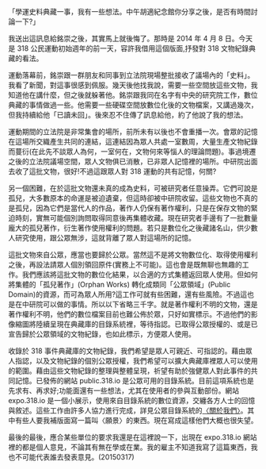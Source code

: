 「學運史料典藏一事，我有一些想法。中午胡適紀念館你分享之後，是否有時間討論一下?」

我送出這訊息給銘崇之後，其實馬上就後悔了。那時是 2014 年 4 月 8 日。今天是 318 公民運動初始週年的前一天，容許我借用這個版面,抒發對 318 文物紀錄典藏的看法。

運動落幕前，銘崇跟一群朋友和同事到立法院現場整批接收了議場內的「史料」。我看了新聞，對這事很感到佩服。幾天後他找我說，需要一些空間放這些文物，我知道他在講什麼，但之後就躲著他。銘崇跟我同在名字有中央的研究院工作，數位典藏的事情做過一些。他需要一些硬碟空間放數位化後的文物檔案，又講過幾次，但我持續給他「已讀未回」。後來忍不住傳了訊息給他，約了他說了我的想法。

運動期間的立法院是非常集會的場所，前所未有以後也不會重播一次。會眾的記憶在這場所交織產生共同的連結，這連結因為眾人共處一室數周，大量生產文物紀錄而蔓衍(在此先不談眾人為何，一室何在，文物何來等惱人的理論問題)。事過境遷之後的立法院議場空間，眾人文物俱已消散，已非眾人記憶裡的場所。中研院出面去收了這批文物，很好!不過這跟眾人對 318 運動的共有記憶，何關?

另一個困難，在於這批文物還未真的成為史料，可被研究者任意操弄。它們可說是孤兒，大多數原本的命運是被迫遺棄，但這時卻被中研院收留。這些文物也不真的是孤兒，因為它們是當代人的作品，著作人仍保有著作權利，只是在保存文物的緊迫時刻，實無可能個別詢問取得同意後再集體收藏。現在研究者手邊有了一批數量龐大的孤兒著作，衍生著作使用權利的問題。若只是數位化之後藏諸名山，供少數人研究使用，跟公眾無涉，這就背離了眾人對這場所的記憶。

這批文物來自公眾，應當也要歸於公眾。當然這不是將文物數位化、取得使用權利之後，再設法請眾人個別領回原件(實務上不可能)。這也會是既無聊也無趣的工作。我們應該將這批文物的數位化結果，以合適的方式集體返回眾人使用。但如何將集體的「孤兒著作」(Orphan Works) 轉化成類同「公眾領域」(Public Domain)的資源，而可為眾人所用?這工作可就有些困難，還有些風險。不過這也是在中研院可以做的事情。所以以下省略三千字。就是著作權利不明的文物，還是著作權利不明，他們的數位檔案目前也難公佈於眾，只好如實標示。不過他們的影像縮圖將陸續呈現在典藏庫的目錄系統裡，等待指認。已取得公眾授權的、或是已宣告歸於公眾領域的文物紀錄，也如此標示，方便眾人使用。

收錄於 318 事件典藏庫的文物紀錄，我們希望是眾人可親近、可指認的。藉由眾人指認，以及文物紀錄的個別公眾授權，我們希望可以擴大典藏庫裡眾人可以使用的範圍。藉由這些文物紀錄的整理與整體呈現，祈望有助於強健眾人對此事件的共同記憶。已發佈的網站 public.318.io 是公眾可用的目錄系統。目前這項系統也是先求有、再求好;功能面還有一些想法，尤其在使用者的參與互動部份。網站 expo.318.io 是一個小展示，使用來自目錄系統的數位資源，交纏各方人士的回憶與敘述。這些工作由許多人協力進行完成，詳見公眾目錄系統的[〈關於我們〉](http://public.318.io/about)。其中有些人要我補版面寫一篇叫〈願景〉的東西。現在寫成這樣他們大概也很失望。

最後的最後，應合某些單位的要求我還是在這裡說一下，出現在 expo.318.io 網站裡的都是個人意見，不論其有無在學或在業。我的雇主不知道我寫了這篇東西，我也不可能代表誰去發表意見。(2015­03­17)

